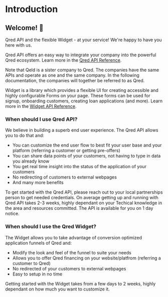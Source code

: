 Introduction
============

Welcome! 👋
-----------

Qred API and the flexible Widget - at your service! We're happy to have you here with us.

Qred API offers an easy way to integrate your company into the powerful Qred ecosystem. Learn more in the [Qred API Reference](https://developers.qred.com/docs/qred-api/api-reference).

Note that Qeld is a sister company to Qred. The companies have the same APIs and operate as one and the same company. In the following documentation, the companies will together be referred to as Qred.

Widget is a library which provides a flexible UI for creating accessible and highly configurable Forms on your page. These forms can be used for signup, onboarding customers, creating loan applications (and more). Learn more in the [Widget API Reference](https://developers.qred.com/docs/widget/api-reference).

### When should I use Qred API?

We believe in building a superb end user experience. The Qred API allows you to do that and:

-   You can customize the end user flow to best fit your user base and your platform (referring a customer or getting pre-offers)
-   You can share data points of your customers, not having to type in data you already know
-   You get real time insight into the status of the application of your customers
-   No redirecting of customers to external webpages
-   And many more benefits

To get started with the Qred API, please reach out to your local partnerships person to get needed credentials. On average getting up and running with Qred API takes 2-3 weeks, highly dependant on your Techical knowledge in the area and resources committed. The API is available for you on 1 day notice.

### When should I use the Qred Widget?

The Widget allows you to take advantage of conversion optimized application funnels of Qred and:

-   Modify the look and feel of the funnel to suite your needs
-   Allows you to offer Qred financing on your website/platfrom (referring a customer to Qred)
-   No redirected of your customers to external webpages
-   Easy to setup in no time

Getting started with the Widget takes from a few days to 2 weeks, highly dependant on how much you want to customize it.
